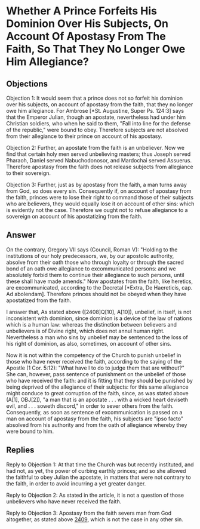 # Whether A Prince Forfeits His Dominion Over His Subjects, On Account Of Apostasy From The Faith, So That They No Longer Owe Him Allegiance?

## Objections

Objection 1: It would seem that a prince does not so forfeit his dominion over his subjects, on account of apostasy from the faith, that they no longer owe him allegiance. For Ambrose [*St. Augustine, Super Ps. 124:3] says that the Emperor Julian, though an apostate, nevertheless had under him Christian soldiers, who when he said to them, "Fall into line for the defense of the republic," were bound to obey. Therefore subjects are not absolved from their allegiance to their prince on account of his apostasy.

Objection 2: Further, an apostate from the faith is an unbeliever. Now we find that certain holy men served unbelieving masters; thus Joseph served Pharaoh, Daniel served Nabuchodonosor, and Mardochai served Assuerus. Therefore apostasy from the faith does not release subjects from allegiance to their sovereign.

Objection 3: Further, just as by apostasy from the faith, a man turns away from God, so does every sin. Consequently if, on account of apostasy from the faith, princes were to lose their right to command those of their subjects who are believers, they would equally lose it on account of other sins: which is evidently not the case. Therefore we ought not to refuse allegiance to a sovereign on account of his apostatizing from the faith.

## Answer

On the contrary, Gregory VII says (Council, Roman V): "Holding to the institutions of our holy predecessors, we, by our apostolic authority, absolve from their oath those who through loyalty or through the sacred bond of an oath owe allegiance to excommunicated persons: and we absolutely forbid them to continue their allegiance to such persons, until these shall have made amends." Now apostates from the faith, like heretics, are excommunicated, according to the Decretal [*Extra, De Haereticis, cap. Ad abolendam]. Therefore princes should not be obeyed when they have apostatized from the faith.

I answer that, As stated above ([2408]Q[10], A[10]), unbelief, in itself, is not inconsistent with dominion, since dominion is a device of the law of nations which is a human law: whereas the distinction between believers and unbelievers is of Divine right, which does not annul human right. Nevertheless a man who sins by unbelief may be sentenced to the loss of his right of dominion, as also, sometimes, on account of other sins.

Now it is not within the competency of the Church to punish unbelief in those who have never received the faith, according to the saying of the Apostle (1 Cor. 5:12): "What have I to do to judge them that are without?" She can, however, pass sentence of punishment on the unbelief of those who have received the faith: and it is fitting that they should be punished by being deprived of the allegiance of their subjects: for this same allegiance might conduce to great corruption of the faith, since, as was stated above (A[1], OBJ[2]), "a man that is an apostate . . . with a wicked heart deviseth evil, and . . . soweth discord," in order to sever others from the faith. Consequently, as soon as sentence of excommunication is passed on a man on account of apostasy from the faith, his subjects are "ipso facto" absolved from his authority and from the oath of allegiance whereby they were bound to him.

## Replies

Reply to Objection 1: At that time the Church was but recently instituted, and had not, as yet, the power of curbing earthly princes; and so she allowed the faithful to obey Julian the apostate, in matters that were not contrary to the faith, in order to avoid incurring a yet greater danger.

Reply to Objection 2: As stated in the article, it is not a question of those unbelievers who have never received the faith.

Reply to Objection 3: Apostasy from the faith severs man from God altogether, as stated above [2409](A[1]), which is not the case in any other sin.
